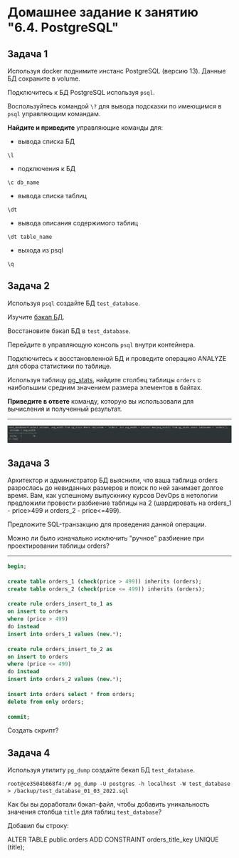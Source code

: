 # Домашнее задание к занятию "6.4. PostgreSQL"

## Задача 1

Используя docker поднимите инстанс PostgreSQL (версию 13). Данные БД сохраните в volume.

Подключитесь к БД PostgreSQL используя `psql`.

Воспользуйтесь командой `\?` для вывода подсказки по имеющимся в `psql` управляющим командам.

**Найдите и приведите** управляющие команды для:
- вывода списка БД
```console
\l 
```
- подключения к БД
```console
\c db_name
```
- вывода списка таблиц
```console
\dt
```
- вывода описания содержимого таблиц
```console
\dt table_name
```
- выхода из psql
```console
\q
```

## Задача 2

Используя `psql` создайте БД `test_database`.

Изучите [бэкап БД](https://github.com/netology-code/virt-homeworks/tree/master/06-db-04-postgresql/test_data).

Восстановите бэкап БД в `test_database`.

Перейдите в управляющую консоль `psql` внутри контейнера.

Подключитесь к восстановленной БД и проведите операцию ANALYZE для сбора статистики по таблице.

Используя таблицу [pg_stats](https://postgrespro.ru/docs/postgresql/12/view-pg-stats), найдите столбец таблицы `orders` 
с наибольшим средним значением размера элементов в байтах.

**Приведите в ответе** команду, которую вы использовали для вычисления и полученный результат.

---

![pic1](https://github.com/arhipovea/devops-netology/blob/main/06_04/assets/pic01.png)

## Задача 3

Архитектор и администратор БД выяснили, что ваша таблица orders разрослась до невиданных размеров и
поиск по ней занимает долгое время. Вам, как успешному выпускнику курсов DevOps в нетологии предложили
провести разбиение таблицы на 2 (шардировать на orders_1 - price>499 и orders_2 - price<=499).

Предложите SQL-транзакцию для проведения данной операции.

Можно ли было изначально исключить "ручное" разбиение при проектировании таблицы orders?

---

```sql
begin;

create table orders_1 (check(price > 499)) inherits (orders);
create table orders_2 (check(price <= 499)) inherits (orders);

create rule orders_insert_to_1 as 
on insert to orders
where (price > 499)
do instead 
insert into orders_1 values (new.*);

create rule orders_insert_to_2 as 
on insert to orders
where (price <= 499)
do instead 
insert into orders_2 values (new.*);

insert into orders select * from orders;
delete from only orders;

commit;
```

Создать скрипт?

## Задача 4

Используя утилиту `pg_dump` создайте бекап БД `test_database`.

```console
root@ce3504b868f4:/# pg_dump -U postgres -h localhost -W test_database > /backup/test_database_01_03_2022.sql
```

Как бы вы доработали бэкап-файл, чтобы добавить уникальность значения столбца `title` для таблиц `test_database`?

Добавил бы строку:

ALTER TABLE public.orders ADD CONSTRAINT orders_title_key UNIQUE (title);